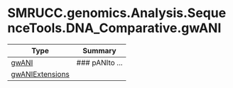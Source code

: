﻿
# SMRUCC.genomics.Analysis.SequenceTools.DNA_Comparative.gwANI

|Type|Summary|
|----|-------|
|[gwANI](./gwANI.md)|### pANIto ...|
|[gwANIExtensions](./gwANIExtensions.md)||

